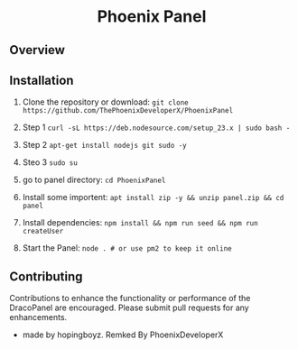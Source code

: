 
<h1 align="center">Phoenix Panel</h1>

## Overview

## Installation
1. Clone the repository or download:
`git clone https://github.com/ThePhoenixDeveloperX/PhoenixPanel`

2. Step 1 
` curl -sL https://deb.nodesource.com/setup_23.x | sudo bash - `

3. Step 2 
`apt-get install nodejs git sudo -y`

4. Steo 3
`sudo su`

5. go to panel directory:
`cd PhoenixPanel`

6. Install some importent:
`apt install zip -y && unzip panel.zip && cd panel`

7. Install dependencies:
`npm install && npm run seed && npm run createUser`

8. Start the Panel:
`node . # or use pm2 to keep it online`

## Contributing
Contributions to enhance the functionality or performance of the DracoPanel are encouraged. Please submit pull requests for any enhancements.






- made by hopingboyz. Remked By PhoenixDeveloperX
